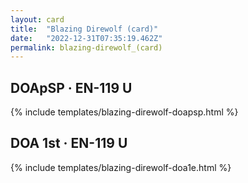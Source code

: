 ```yaml
---
layout: card
title:  "Blazing Direwolf (card)"
date:   "2022-12-31T07:35:19.462Z"
permalink: blazing-direwolf_(card)
---
```


## DOApSP &middot; EN-119 U

{% include templates/blazing-direwolf-doapsp.html %}


## DOA 1st &middot; EN-119 U

{% include templates/blazing-direwolf-doa1e.html %}
